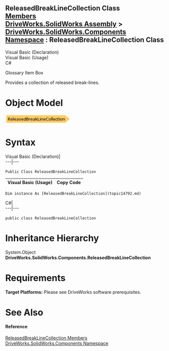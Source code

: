 ReleasedBreakLineCollection Class   
[Members](topic14793.md)   
[DriveWorks.SolidWorks Assembly](topic13342.md) > [DriveWorks.SolidWorks.Components Namespace](topic13925.md) : ReleasedBreakLineCollection Class  
---  
  
Visual Basic (Declaration)    
Visual Basic (Usage)    
C# 

Glossary Item Box

Provides a collection of released break-lines. 

# Object Model

![](dotnetdiagramimages/image836.png)

# Syntax

Visual Basic (Declaration)|   
---|---  
      
    
    Public Class ReleasedBreakLineCollection   
  
Visual Basic (Usage)| Copy Code  
---|---  
      
    
    Dim instance As [ReleasedBreakLineCollection](topic14792.md)  
  
C#|   
---|---  
      
    
    public class ReleasedBreakLineCollection   
  
# Inheritance Hierarchy

System.Object  
**DriveWorks.SolidWorks.Components.ReleasedBreakLineCollection**  


# Requirements

**Target Platforms:** Please see DriveWorks software prerequisites.

# See Also

#### Reference

[ReleasedBreakLineCollection Members](topic14793.md)   
[DriveWorks.SolidWorks.Components Namespace](topic13925.md)


